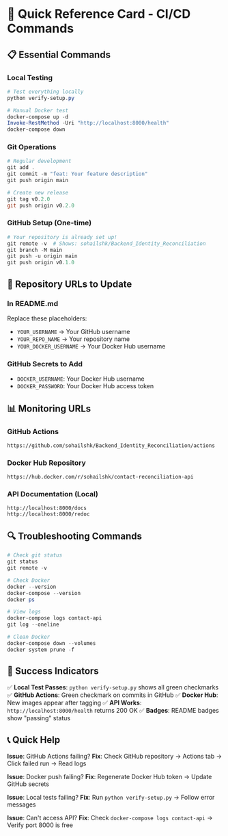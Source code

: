 # 🚀 Quick Reference Card - CI/CD Commands

## 📋 Essential Commands

### Local Testing
```powershell
# Test everything locally
python verify-setup.py

# Manual Docker test
docker-compose up -d
Invoke-RestMethod -Uri "http://localhost:8000/health"
docker-compose down
```

### Git Operations
```powershell
# Regular development
git add .
git commit -m "feat: Your feature description"
git push origin main

# Create new release
git tag v0.2.0
git push origin v0.2.0
```

### GitHub Setup (One-time)
```powershell
# Your repository is already set up!
git remote -v  # Shows: sohailshk/Backend_Identity_Reconciliation
git branch -M main
git push -u origin main
git push origin v0.1.0
```

## 🔧 Repository URLs to Update

### In README.md
Replace these placeholders:
- `YOUR_USERNAME` → Your GitHub username
- `YOUR_REPO_NAME` → Your repository name
- `YOUR_DOCKER_USERNAME` → Your Docker Hub username

### GitHub Secrets to Add
- `DOCKER_USERNAME`: Your Docker Hub username
- `DOCKER_PASSWORD`: Your Docker Hub access token

## 📊 Monitoring URLs

### GitHub Actions
```
https://github.com/sohailshk/Backend_Identity_Reconciliation/actions
```

### Docker Hub Repository
```
https://hub.docker.com/r/sohailshk/contact-reconciliation-api
```

### API Documentation (Local)
```
http://localhost:8000/docs
http://localhost:8000/redoc
```

## 🔍 Troubleshooting Commands

```powershell
# Check git status
git status
git remote -v

# Check Docker
docker --version
docker-compose --version
docker ps

# View logs
docker-compose logs contact-api
git log --oneline

# Clean Docker
docker-compose down --volumes
docker system prune -f
```

## 🎯 Success Indicators

✅ **Local Test Passes**: `python verify-setup.py` shows all green checkmarks
✅ **GitHub Actions**: Green checkmark on commits in GitHub
✅ **Docker Hub**: New images appear after tagging
✅ **API Works**: `http://localhost:8000/health` returns 200 OK
✅ **Badges**: README badges show "passing" status

## 📞 Quick Help

**Issue**: GitHub Actions failing?
**Fix**: Check GitHub repository → Actions tab → Click failed run → Read logs

**Issue**: Docker push failing?
**Fix**: Regenerate Docker Hub token → Update GitHub secrets

**Issue**: Local tests failing?
**Fix**: Run `python verify-setup.py` → Follow error messages

**Issue**: Can't access API?
**Fix**: Check `docker-compose logs contact-api` → Verify port 8000 is free
